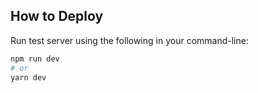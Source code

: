 ## How to Deploy

Run test server using the following in your command-line:

```bash
npm run dev
# or
yarn dev
```

